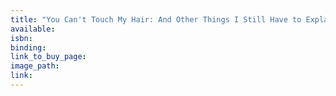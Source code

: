 ```yaml
---
title: "You Can't Touch My Hair: And Other Things I Still Have to Explain"
available:
isbn:
binding:
link_to_buy_page:
image_path:
link:
---
```

